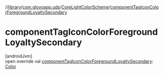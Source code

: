 //[library](../../../index.md)/[com.glovoapp.uds](../index.md)/[CoreLightColorScheme](index.md)/[componentTagIconColorForegroundLoyaltySecondary](component-tag-icon-color-foreground-loyalty-secondary.md)

# componentTagIconColorForegroundLoyaltySecondary

[androidJvm]\
open override val [componentTagIconColorForegroundLoyaltySecondary](component-tag-icon-color-foreground-loyalty-secondary.md): [Color](https://developer.android.com/reference/kotlin/androidx/compose/ui/graphics/Color.html)
